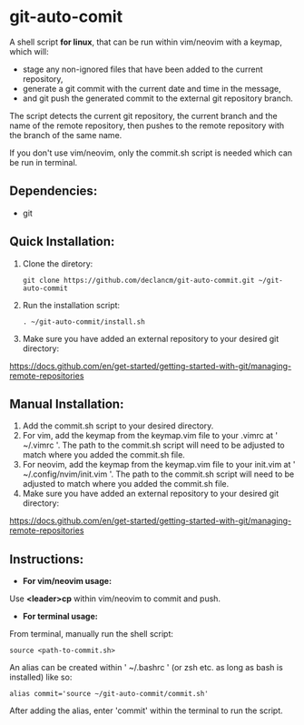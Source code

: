 # git-auto-comit
A shell script **for linux**, that can be run within vim/neovim with a keymap, which will:
- stage any non-ignored files that have been added to the current repository,
- generate a git commit with the current date and time in the message,
- and git push the generated commit to the external git repository branch.

The script detects the current git repository, the current branch and the name of the remote repository, then pushes to the remote repository with the branch of the same name.

If you don't use vim/neovim, only the commit.sh script is needed which can be run in terminal.

## Dependencies:
- git

## Quick Installation:
1. Clone the diretory:

       git clone https://github.com/declancm/git-auto-commit.git ~/git-auto-commit


2. Run the installation script:

       . ~/git-auto-commit/install.sh

3. Make sure you have added an external repository to your desired git directory:

https://docs.github.com/en/get-started/getting-started-with-git/managing-remote-repositories

## Manual Installation:
1. Add the commit.sh script to your desired directory.
2. For vim, add the keymap from the keymap.vim file to your .vimrc at ' ~/.vimrc '. The path to the commit.sh script will need to be adjusted to match where you added the commit.sh file.
3. For neovim, add the keymap from the keymap.vim file to your init.vim at ' ~/.config/nvim/init.vim '. The path to the commit.sh script will need to be adjusted to match where you added the commit.sh file.
4. Make sure you have added an external repository to your desired git directory:

https://docs.github.com/en/get-started/getting-started-with-git/managing-remote-repositories

## Instructions:
- **For vim/neovim usage:**

Use **\<leader\>cp** within vim/neovim to commit and push.

- **For terminal usage:**

From terminal, manually run the shell script:

    source <path-to-commit.sh>

An alias can be created within ' ~/.bashrc ' (or zsh etc. as long as bash is installed) like so:

    alias commit='source ~/git-auto-commit/commit.sh'

After adding the alias, enter 'commit' within the terminal to run the script.
